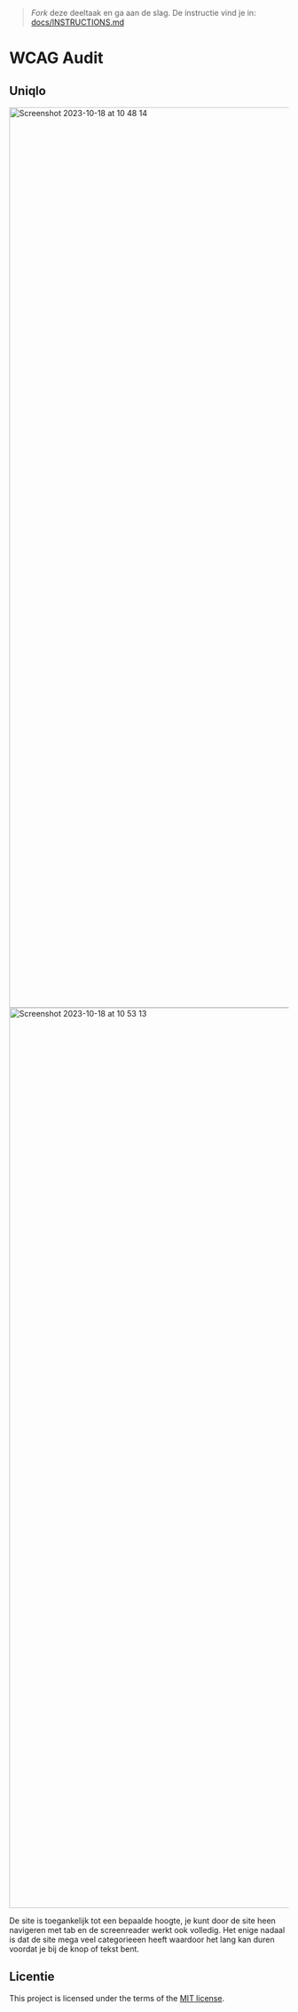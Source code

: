> _Fork_ deze deeltaak en ga aan de slag. De instructie vind je in: [docs/INSTRUCTIONS.md](https://github.com/fdnd-task/all-human-wcag-audit/blob/main/docs/INSTRUCTIONS.md)

# WCAG Audit 

## Uniqlo

<img width="1624" alt="Screenshot 2023-10-18 at 10 48 14" src="https://github.com/Jason2426/all-human-wcag-audit/assets/143999883/2bc21dc0-3b00-4219-94d2-ee7ba5b18456">

<img width="1624" alt="Screenshot 2023-10-18 at 10 53 13" src="https://github.com/Jason2426/all-human-wcag-audit/assets/143999883/84399fd5-5abe-4fe7-9349-8a09106b23ca">

De site is toegankelijk tot een bepaalde hoogte, je kunt door de site heen navigeren met tab en de screenreader werkt ook volledig. Het enige nadaal is dat de site mega veel categorieeen heeft waardoor het lang kan duren voordat je bij de knop of tekst bent. 

## Licentie

This project is licensed under the terms of the [MIT license](./LICENSE).

